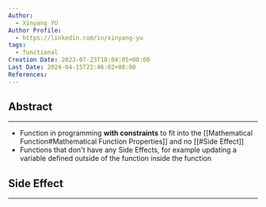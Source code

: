 ```yaml
---
Author:
  - Xinyang YU
Author Profile:
  - https://linkedin.com/in/xinyang-yu
tags:
  - functional
Creation Date: 2023-07-23T18:04:05+08:00
Last Date: 2024-04-15T22:46:02+08:00
References: 
---
```

## Abstract
---
- Function in programming **with constraints** to fit into the [[Mathematical Function#Mathematical Function Properties]] and no  [[#Side Effect]]
- Functions that don't have any Side Effects, for example updating a variable defined outside of the function inside the function


## Side Effect
---
